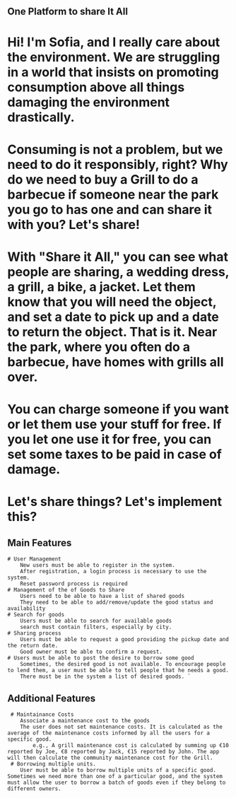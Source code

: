 ## One Platform to share It All
# Hi! I'm Sofia, and I really care about the environment. We are struggling in a world that insists on promoting consumption above all things damaging the environment drastically.

# Consuming is not a problem, but we need to do it responsibly, right? Why do we need to buy a Grill to do a barbecue if someone near the park you go to has one and can share it with you? Let's share!

# With "Share it All," you can see what people are sharing, a wedding dress, a grill, a bike, a jacket. Let them know that you will need the object, and set a date to pick up and a date to return the object. That is it. Near the park, where you often do a barbecue, have homes with grills all over.

# You can charge someone if you want or let them use your stuff for free. If you let one use it for free, you can set some taxes to be paid in case of damage.

# Let's share things? Let's implement this?
## Main Features

    # User Management
        New users must be able to register in the system.
        After registration, a login process is necessary to use the system.
        Reset password process is required
    # Management of the of Goods to Share
        Users need to be able to have a list of shared goods
        They need to be able to add/remove/update the good status and availability
    # Search for goods
        Users must be able to search for available goods
        search must contain filters, especially by city.
    # Sharing process
        Users must be able to request a good providing the pickup date and the return date.
        Good owner must be able to confirm a request.
    # Users must be able to post the desire to borrow some good
        Sometimes, the desired good is not available. To encourage people to lend them, a user must be able to tell people that he needs a good.
        There must be in the system a list of desired goods. `

## Additional Features

     # Maintainance Costs
        Associate a maintenance cost to the goods
        The user does not set maintenance costs. It is calculated as the average of the maintenance costs informed by all the users for a specific good.
            e.g., A grill maintenance cost is calculated by summing up €10 reported by Joe, €8 reported by Jack, €15 reported by John. The app will then calculate the community maintenance cost for the Grill.
     # Borrowing multiple units.
        User must be able to borrow multiple units of a specific good. Sometimes we need more than one of a particular good, and the system must allow the user to borrow a batch of goods even if they belong to different owners.
